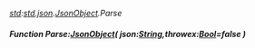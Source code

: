 _[std](../../modules/std/std-module.md):[std.json](../../modules/std/std-json.md).[JsonObject](../../modules/std/std-json-jsonobject.md).Parse_
##### Function Parse:[JsonObject](../../modules/std/std-json-jsonobject.md)( json:[String](../../modules/wonkey/wonkey-types-string.md),throwex:[Bool](../../modules/wonkey/wonkey-types-bool.md)=false )

